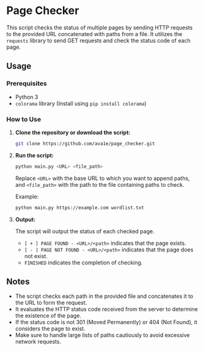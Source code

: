 # Page Checker

This script checks the status of multiple pages by sending HTTP requests to the provided URL concatenated with paths from a file. It utilizes the `requests` library to send GET requests and check the status code of each page.

## Usage

### Prerequisites
- Python 3
- `colorama` library (Install using `pip install colorama`)

### How to Use

1. **Clone the repository or download the script:**

    ```bash
    git clone https://github.com/ava1e/page_checker.git
    ```

2. **Run the script:**

    ```bash
    python main.py <URL> <file_path>
    ```

    Replace `<URL>` with the base URL to which you want to append paths, and `<file_path>` with the path to the file containing paths to check.

    Example:
    ```bash
    python main.py https://example.com wordlist.txt
    ```

3. **Output:**

    The script will output the status of each checked page.
    - `[ + ] PAGE FOUND - <URL>/<path>` indicates that the page exists.
    - `[ - ] PAGE NOT FOUND - <URL>/<path>` indicates that the page does not exist.
    - `FINISHED` indicates the completion of checking.

## Notes
- The script checks each path in the provided file and concatenates it to the URL to form the request.
- It evaluates the HTTP status code received from the server to determine the existence of the page.
- If the status code is not 301 (Moved Permanently) or 404 (Not Found), it considers the page to exist.
- Make sure to handle large lists of paths cautiously to avoid excessive network requests.

